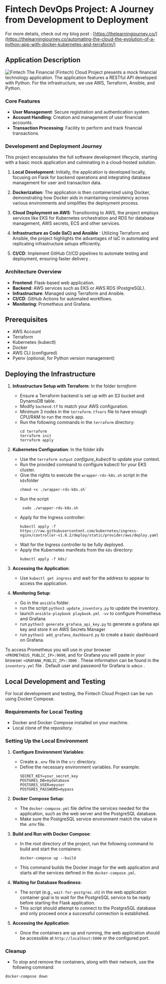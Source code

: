 # Fintech DevOps Project: A Journey from Development to Deployment
For more details, check out my blog post : [https://thelearningjourney.co/](https://thelearningjourney.co/automating-the-cloud-the-evolution-of-a-python-app-with-docker-kubernetes-and-terraform/)

## Application Description

![Fintech](https://github.com/bobocuillere/DevOpsProject-FintechAPP-AWS-Terraform/assets/45902931/9966fa5d-aa47-441f-a32d-a47596fd496c)
The Financial (Fintech) Cloud Project presents a mock financial technology application. The application features a RESTful API developed with Python. 
For the infrastructure, we use AWS, Terraform, Ansible, and Python.
### Core Features

- **User Management**: Secure registration and authentication system.
- **Account Handling**: Creation and management of user financial accounts.
- **Transaction Processing**: Facility to perform and track financial transactions.

### Development and Deployment Journey

This project encapsulates the full software development lifecycle, starting with a basic mock application and culminating in a cloud-hosted solution.

1. **Local Development**: Initially, the application is developed locally, focusing on Flask for backend operations and integrating database management for user and transaction data.
   
2. **Dockerization**: The application is then containerized using Docker, demonstrating how Docker aids in maintaining consistency across various environments and simplifies the deployment process.

3. **Cloud Deployment on AWS**: Transitioning to AWS, the project employs services like EKS for Kubernetes orchestration and RDS for database management, AWS secrets, ECS and other services.

4. **Infrastructure as Code (IaC) and Ansible** :  Utilizing Terraform and Ansible, the project highlights the advantages of IaC in automating and replicating infrastructure setups efficiently.

5. **CI/CD**: Implement GitHub CI/CD pipelines to automate testing and deployment, ensuring faster delivery .

### Architecture Overview

- **Frontend**: Flask-based web application.
- **Backend**: AWS services such as EKS or AWS RDS (PostgreSQL).
- **Infrastructure**: Managed using Terraform and Ansible.
- **CI/CD**: GitHub Actions for automated workflows.
- **Monitoring**: Prometheus and Grafana.

## Prerequisites

- AWS Account
- Terraform
- Kubernetes (kubectl)
- Docker
- AWS CLI (configured)
- Pyenv (optional, for Python version management)

## Deploying the Infrastructure

1. **Infrastructure Setup with Terraform**:
In the folder *terraform*
   - Ensure a Terraform backend is set up with an S3 bucket and DynamoDB table.
   - Modify `backend.tf` to match your AWS configuration.
   - Minimum 3 nodes in the `terraform.tfvars` file to have enough CPU/RAM to run the mock app.
   - Run the following commands in the `terraform` directory:
     ```
     cd terraform
     terraform init
     terraform apply
     ```

2. **Kubernetes Configuration**:
In the folder *k8s*
   - Use the `terraform output` *configure_kubectl* to update your context.
   - Run the provided command to configure kubectl for your EKS cluster.
   - Give the rights to execute the `wrapper-rds-k8s.sh` script in the `k8s`folder
     ````
     chmod +x ./wrapper-rds-k8s.sh`
     ````
   - Run the script
     ````
      sudo ./wrapper-rds-k8s.sh
     ````
   - 
     Apply for the Ingress controller:
     ```
     kubectl apply -f https://raw.githubusercontent.com/kubernetes/ingress-nginx/controller-v1.8.2/deploy/static/provider/aws/deploy.yaml
     ```
   - Wait for the Ingress controller to be fully deployed.
   - Apply the Kubernetes manifests from the `k8s` directory:
     ```
     kubectl apply -f k8s/
     ```

3. **Accessing the Application**:
   - Use `kubectl get ingress` and wait for the address to appear to access the application.

4. **Monitoring Setup**:
   - Go in the `ansible` folder.
   - run the script `python3 update_inventory.py` to update the inventory.
   - launch `ansible-playbook playbook.yml -vv` to configure Prometheus and Grafana
   - run `python3 generate_grafana_api_key.py` to generate a grafana api key and store it on AWS Secrets Manager
   - run `python3 add_grafana_dashboard.py` to create a basic dashboard on Grafana.

To access Prometheus you will use in your browser `<PROMETHEUS_PUBLIC_IP>:9090`, and for Grafana you will paste in your browser  `<GRAFANA_PUBLIC_IP>:3000` .
These information can be found in the `inventory.yml` file .
Default user and password for Grafana is `admin` .

## Local Development and Testing

For local development and testing, the Fintech Cloud Project can be run using Docker Compose.

### Requirements for Local Testing

- Docker and Docker Compose installed on your machine.
- Local clone of the repository.

### Setting Up the Local Environment

1. **Configure Environment Variables**:
   - Create a `.env` file in the `src` directory.
   - Define the necessary environment variables. For example:
     ```
     SECRET_KEY=your_secret_key
     POSTGRES_DB=mydatabase
     POSTGRES_USER=myuser
     POSTGRES_PASSWORD=mypass
     ```

2. **Docker Compose Setup**:

   - The `docker-compose.yml` file define the services needed for the application, such as the web server and the PostgreSQL database.
   - Make sure the PostgreSQL service environment match the value in the *.env* file.

3. **Build and Run with Docker Compose**:
   - In the root directory of the project, run the following command to build and start the containers:
     ```
     docker-compose up --build
     ```
   - This command builds the Docker image for the web application and starts all the services defined in the `docker-compose.yml`.

4. **Waiting for Database Readiness**:
   - The script (e.g., `wait-for-postgres.sh`) in the web application container goal is to wait for the PostgreSQL service to be ready before starting the Flask application.
   - This script should attempt to connect to the PostgreSQL database and only proceed once a successful connection is established.

5. **Accessing the Application**:
   - Once the containers are up and running, the web application should be accessible at `http://localhost:5000` or the configured port.

### Cleanup

- To stop and remove the containers, along with their network, use the following command:

```
docker-compose down
````
